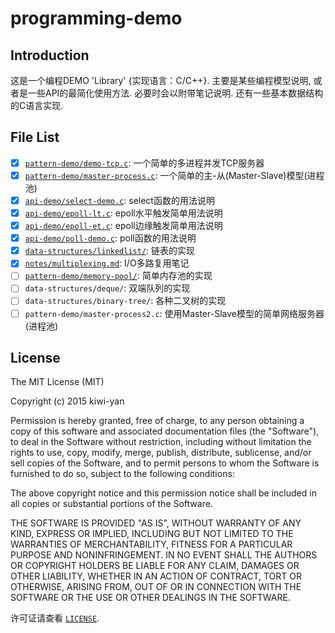 # programming-demo
## Introduction
这是一个编程DEMO 'Library' {实现语言：C/C++}. 主要是某些编程模型说明, 或者是一些API的最简化使用方法. 必要时会以附带笔记说明. 还有一些基本数据结构的C语言实现.

## File List
- [x] [`pattern-demo/demo-tcp.c`](https://github.com/kiwi-yan/programming-demo/blob/master/pattern-demo/demo-tcp.c):
        一个简单的多进程并发TCP服务器
- [x] [`pattern-demo/master-process.c`](https://github.com/kiwi-yan/programming-demo/blob/master/pattern-demo/master-process.c):
        一个简单的主-从(Master-Slave)模型(进程池)
- [x] [`api-demo/select-demo.c`](https://github.com/kiwi-yan/programming-demo/blob/master/api-demo/select-demo.c):
        select函数的用法说明
- [x] [`api-demo/epoll-lt.c`](https://github.com/kiwi-yan/programming-demo/blob/master/api-demo/epoll-lt.c):
        epoll水平触发简单用法说明
- [x] [`api-demo/epoll-et.c`](https://github.com/kiwi-yan/programming-demo/blob/master/api-demo/epoll-et.c):
        epoll边缘触发简单用法说明
- [x] [`api-demo/poll-demo.c`](https://github.com/kiwi-yan/programming-demo/blob/master/api-demo/poll-demo.c):
        poll函数的用法说明
- [x] [`data-structures/linkedlist/`](https://github.com/kiwi-yan/programming-demo/tree/master/data-structures/linkedlist/):
        链表的实现
- [x] [`notes/multiplexing.md`](https://github.com/kiwi-yan/programming-demo/blob/master/notes/multiplexing.md):
        I/O多路复用笔记
- [ ] [`pattern-demo/memory-pool/`](https://github.com/kiwi-yan/programming-demo/tree/master/pattern-demo/memory-pool/):
        简单内存池的实现
- [ ] `data-structures/deque/`:
        双端队列的实现
- [ ] `data-structures/binary-tree/`:
        各种二叉树的实现
- [ ] `pattern-demo/master-process2.c`:
        使用Master-Slave模型的简单网络服务器(进程池)

## License
The MIT License (MIT)

Copyright (c) 2015 kiwi-yan

Permission is hereby granted, free of charge, to any person obtaining a copy
of this software and associated documentation files (the "Software"), to deal
in the Software without restriction, including without limitation the rights
to use, copy, modify, merge, publish, distribute, sublicense, and/or sell
copies of the Software, and to permit persons to whom the Software is
furnished to do so, subject to the following conditions:

The above copyright notice and this permission notice shall be included in all
copies or substantial portions of the Software.

THE SOFTWARE IS PROVIDED "AS IS", WITHOUT WARRANTY OF ANY KIND, EXPRESS OR
IMPLIED, INCLUDING BUT NOT LIMITED TO THE WARRANTIES OF MERCHANTABILITY,
FITNESS FOR A PARTICULAR PURPOSE AND NONINFRINGEMENT. IN NO EVENT SHALL THE
AUTHORS OR COPYRIGHT HOLDERS BE LIABLE FOR ANY CLAIM, DAMAGES OR OTHER
LIABILITY, WHETHER IN AN ACTION OF CONTRACT, TORT OR OTHERWISE, ARISING FROM,
OUT OF OR IN CONNECTION WITH THE SOFTWARE OR THE USE OR OTHER DEALINGS IN THE
SOFTWARE.

许可证请查看 [`LICENSE`](https://github.com/kiwi-yan/programming-demo/blob/master/LICENSE).
